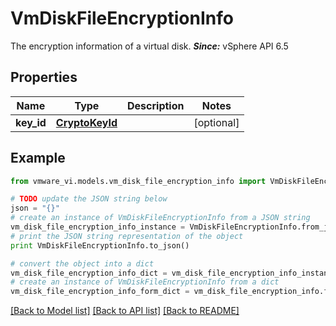 # VmDiskFileEncryptionInfo

The encryption information of a virtual disk.  ***Since:*** vSphere API 6.5 

## Properties
Name | Type | Description | Notes
------------ | ------------- | ------------- | -------------
**key_id** | [**CryptoKeyId**](CryptoKeyId.md) |  | [optional] 

## Example

```python
from vmware_vi.models.vm_disk_file_encryption_info import VmDiskFileEncryptionInfo

# TODO update the JSON string below
json = "{}"
# create an instance of VmDiskFileEncryptionInfo from a JSON string
vm_disk_file_encryption_info_instance = VmDiskFileEncryptionInfo.from_json(json)
# print the JSON string representation of the object
print VmDiskFileEncryptionInfo.to_json()

# convert the object into a dict
vm_disk_file_encryption_info_dict = vm_disk_file_encryption_info_instance.to_dict()
# create an instance of VmDiskFileEncryptionInfo from a dict
vm_disk_file_encryption_info_form_dict = vm_disk_file_encryption_info.from_dict(vm_disk_file_encryption_info_dict)
```
[[Back to Model list]](../README.md#documentation-for-models) [[Back to API list]](../README.md#documentation-for-api-endpoints) [[Back to README]](../README.md)


